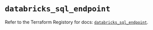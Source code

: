 # `databricks_sql_endpoint`

Refer to the Terraform Registory for docs: [`databricks_sql_endpoint`](https://registry.terraform.io/providers/databricks/databricks/1.17.0/docs/resources/sql_endpoint).

